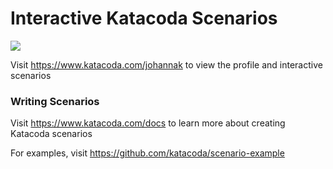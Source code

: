 # Interactive Katacoda Scenarios

[![](http://shields.katacoda.com/katacoda/johannak/count.svg)](https://www.katacoda.com/johannak "Get your profile on Katacoda.com")

Visit https://www.katacoda.com/johannak to view the profile and interactive scenarios

### Writing Scenarios
Visit https://www.katacoda.com/docs to learn more about creating Katacoda scenarios

For examples, visit https://github.com/katacoda/scenario-example
